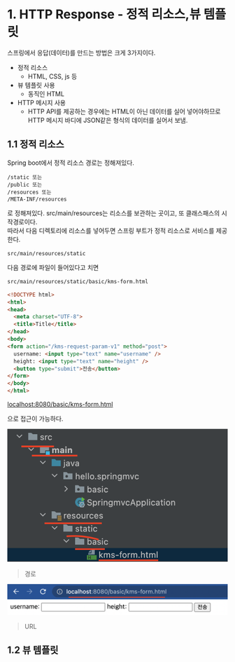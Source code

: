 # 1. HTTP Response - 정적 리소스,뷰 템플릿

스프링에서 응답(데이터)를 만드는 방법은 크게 3가지이다.

- 정적 리소스   
  - HTML, CSS, js 등
- 뷰 템플릿 사용
  - 동직인 HTML
- HTTP 메시지 사용
  - HTTP API를 제공하는 경우에는 HTML이 아닌 데이터를 실어 넣어야하므로 HTTP 메시지 바디에 JSON같은 형식의 데이터를 실어서 보냄.

## 1.1 정적 리소스

Spring boot에서 정적 리소스 경로는 정해져있다.

```text
/static 또는
/public 또는
/resources 또는
/META-INF/resources 
```

로 정해져있다. src/main/resources는 리소스를 보관하는 곳이고, 또 클래스패스의 시작경로이다.  
따라서 다음 디렉토리에 리소스를 넣어두면 스프링 부트가 정적 리소스로 서비스를 제공한다.

```text
src/main/resources/static
```

다음 경로에 파일이 들어있다고 치면

```text
src/main/resources/static/basic/kms-form.html
```

```html
<!DOCTYPE html>
<html>
<head>
  <meta charset="UTF-8">
  <title>Title</title>
</head>
<body>
<form action="/kms-request-param-v1" method="post">
  username: <input type="text" name="username" />
  height: <input type="text" name="height" />
  <button type="submit">전송</button>
</form>
</body>
</html>
```


<localhost:8080/basic/kms-form.html>

으로 접근이 가능하다.

![](img/view1.png)
> 경로

![](img/view1_url.png)
> URL

## 1.2 뷰 템플릿






